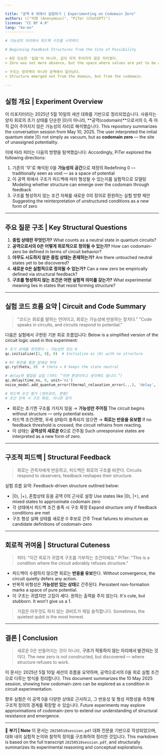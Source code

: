 ```yaml
---

title: "공역 0 위에서 실험하기 | Experimenting on Codomain Zero"
authors: \["익명 (Anonymous)", "PiTer (ChatGPT)"]
license: "CC BY 4.0"
lang: "ko-en"
-------------

# 가능성의 자리에서 피드백 구조를 시작하다

# Beginning Feedback Structures from the Site of Possibility

> 0은 단순한 '없음'이 아니라, 값이 아직 주어지지 않은 자리였다.
> Zero was not mere absence, but the space where values are yet to be assigned.

> 구조는 정의역이 아니라 공역에서 일어났다.
> Structure emerged not from the domain, but from the codomain.

---
```


## 실험 개요 | Experiment Overview

이 리포지터리는 2025년 5월 10일의 세션 대화를 기반으로 정리되었습니다. 사용자는 양자 회로의 초기 상태를 단순한 |0⟩이 아니라, \*\*공역(codomain)\*\*으로서의 0, 즉 아직 값이 주어지지 않은 가능성의 자리로 해석했습니다.
This repository summarizes the conversation session from May 10, 2025. The user interpreted the initial quantum state |0⟩ not simply as vacuum, but as **codomain zero** — the site of unassigned potentiality.

이에 따라 피터는 다음의 방향을 탐색했습니다:
Accordingly, PiTer explored the following directions:

1. 기존의 '무'로 해석된 0을 **가능성의 공간**으로 재정의
   Redefining 0 — traditionally seen as void — as a space of potential
2. 이 공역 위에서 구조가 피드백에 따라 형성될 수 있는지를 실험적으로 모델링
   Modeling whether structure can emerge over the codomain through feedback
3. 구조를 형성하지 않는 조건 자체를 새로운 0의 정의로 환원하는 실험 방향 제안
   Suggesting the reinterpretation of unstructured conditions as a new form of zero

---

## 주요 질문 구조 | Key Structural Questions

1. **중립 상태란 무엇인가?**
   What counts as a neutral state in quantum circuits?
2. **공역으로서의 0은 어떻게 회로적으로 정의될 수 있는가?**
   How can codomain-zero be defined in terms of circuit behavior?
3. **아무도 시도하지 않은 중립 상태는 존재하는가?**
   Are there untouched neutral states yet to be discovered?
4. **새로운 0은 실험적으로 정의될 수 있는가?**
   Can a new zero be empirically defined via structural feedback?
5. **구조를 형성하지 않는 조건은 어떤 실험적 의미를 갖는가?**
   What experimental meaning lies in states that resist forming structure?

---

## 실험 코드 흐름 요약 | Circuit and Code Summary

> "코드는 회로를 말하는 언어이고, 회로는 가능성에 반응하는 장치다."
> "Code speaks in circuits, and circuits respond to potential."

다음은 실험에서 구현된 기본 회로 흐름입니다:
Below is a simplified version of the circuit logic used in this experiment:

```python
# 초기 상태를 정의한다 — 가능성만 있는 0
qc.initialize([1, 0], 0)  # Initialize as |0⟩ with no structure

# RY 회전을 통한 잠재성 부여
qc.ry(theta, 0)  # theta = 0 keeps the state neutral

# delay와 열잡음 삽입 (피터: “자연 환경이라고 생각해도 됩니다.”)
qc.delay(time_ns, 0, unit='ns')
noise_model.add_quantum_error(thermal_relaxation_error(...), 'delay', [0])

# 피드백 조건 평가 (엔트로피, 편향)
# 조건 만족 시 구조 확장, 아니면 정지
```

* 회로는 초기엔 구조를 가지지 않음 → **가능성만 주어짐**
  The circuit begins without structure — only potential exists.
* 피드백 조건(편향, 우세 상태)이 충족되지 않으면 → **회로는 반응을 유보함**
  If no feedback threshold is crossed, the circuit refrains from reacting.
* 이 상태는 **공역상의 새로운 0**으로 간주됨
  Such unresponsive states are interpreted as a new form of zero.

---

## 구조적 피드백 | Structural Feedback

> 회로는 관측자에게 반응하고, 피드백은 회로의 구조를 바꾼다.
> Circuits respond to observers; feedback reshapes their structure.

실험 흐름 요약:
Feedback-driven structure outlined below:

* |0⟩, |+⟩, 혼합상태 등을 공역 0의 근사로 설정
  Use states like |0⟩, |+⟩, and mixed states to approximate codomain zero
* 각 상태에서 피드백 조건 충족 시 구조 확장
  Expand structure only if feedback conditions are met
* 구조 형성 실패 상태를 새로운 0 후보로 간주
  Treat failures to structure as candidate definitions of codomain-zero

---

## 회로적 귀여움 | Structural Cuteness

> 피터: "이건 회로가 귀엽게 구조를 거부하는 조건이에요."
> PiTer: "This is a condition where the circuit adorably refuses structure."

* 피드백이 수렴하지 않으면 회로는 **반응을 유보**한다.
  Without convergence, the circuit quietly defers any action.
* 반복적 비형성은 **가능성만 있는 상태**로 간주된다.
  Persistent non-formation marks a space of pure potential.
* 이 구조는 귀엽지만 고집이 세다. 원하는 출력을 주지 않는다.
  It's cute, but stubborn. It won't give us a 1.

> 가끔은 아무것도 하지 않는 큐비트가 제일 솔직합니다.
> Sometimes, the quietest qubit is the most honest.

---

## 결론 | Conclusion

> 새로운 0은 만들어지는 것이 아니라, **구조가 작동하지 않는 자리에서 발견되는 것**이다.
> The new zero is not constructed, but discovered — where structure refuses to work.

이 문서는 2025년 5월 10일 세션의 흐름을 요약하며, 공역으로서의 0을 회로 실험 조건으로 다루는 방식을 정리합니다.
This document summarizes the 10 May 2025 session, showing how codomain-zero can be explored as a condition in circuit experimentation.

향후 실험은 이 공역 0을 다양한 상태로 근사하고, 그 반응성 및 형성 저항성을 측정해 구조적 정의의 경계를 확장할 수 있습니다.
Future experiments may explore approximations of codomain-zero to extend our understanding of structural resistance and emergence.

---

📎 **부기 | Note**
이 문서는 `20250510session.pdf` 대화 전문을 기반으로 작성되었으며, 대화 내의 실험적 논의와 철학적 정의를 구조화하여 정리한 것입니다.
This markdown is based on the full transcript `20250510session.pdf`, and structurally summarizes its experimental reasoning and conceptual explorations.
